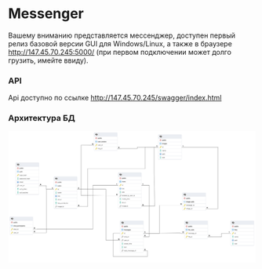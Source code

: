 # Messenger

Вашему вниманию представляется мессенджер, доступен первый релиз базовой версии GUI для Windows/Linux, а также в браузере http://147.45.70.245:5000/ (при первом подключении может долго грузить, имейте ввиду).

### API 
Api доступно по ссылке 
http://147.45.70.245/swagger/index.html

### Архитектура БД
![bdarch](./imgs/messenger_bd.png)
